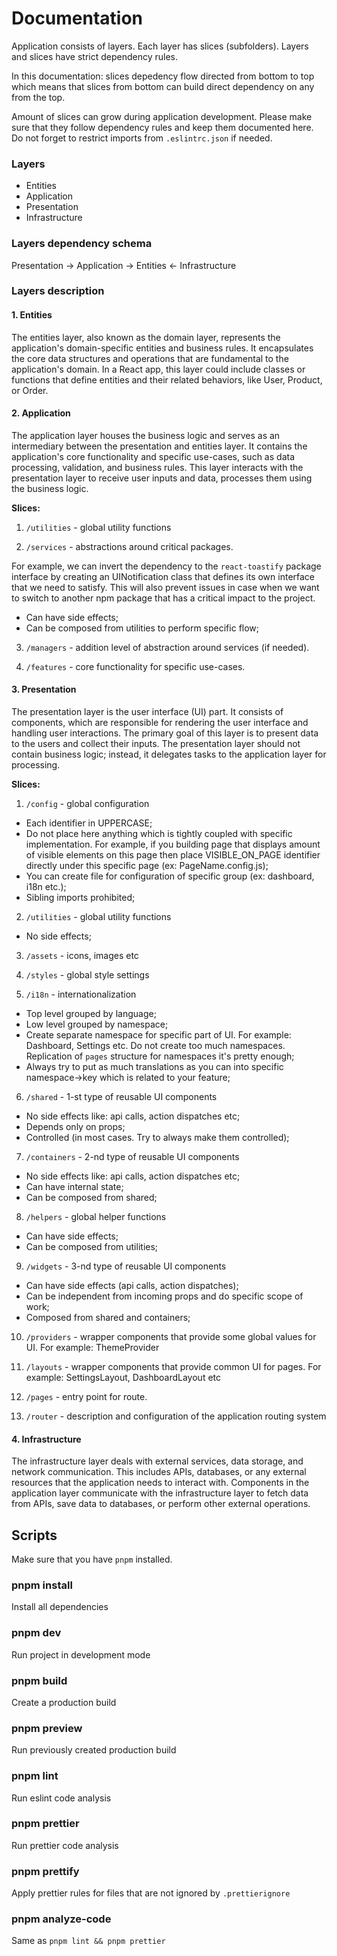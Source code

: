# Documentation

Application consists of layers. Each layer has slices (subfolders). Layers and slices have strict dependency rules.

In this documentation: slices depedency flow directed from bottom to top which means that slices from bottom can build direct dependency on any from the top.

Amount of slices can grow during application development. Please make sure that they follow dependency rules and keep them documented here. Do not forget to restrict imports from `.eslintrc.json` if needed. 

### Layers

- Entities
- Application
- Presentation
- Infrastructure

### Layers dependency schema

Presentation -> Application -> Entities <- Infrastructure

### Layers description

#### 1. Entities

The entities layer, also known as the domain layer, represents the application's domain-specific entities and business rules. It encapsulates the core data structures and operations that are fundamental to the application's domain. In a React app, this layer could include classes or functions that define entities and their related behaviors, like User, Product, or Order.

#### 2. Application

The application layer houses the business logic and serves as an intermediary between the presentation and entities layer. It contains the application's core functionality and specific use-cases, such as data processing, validation, and business rules. This layer interacts with the presentation layer to receive user inputs and data, processes them using the business logic.

**Slices:**

1. `/utilities` - global utility functions

2. `/services` - abstractions around critical packages. 
    
For example, we can invert the dependency to the `react-toastify` package interface by creating an UINotification class that defines its own interface that we need to satisfy. This will also prevent issues in case when we want to switch to another npm package that has a critical impact to the project.

- Can have side effects;
- Can be composed from utilities to perform specific flow;

3. `/managers` - addition level of abstraction around services (if needed).

4. `/features` - core functionality for specific use-cases.

#### 3. Presentation

The presentation layer is the user interface (UI) part. It consists of components, which are responsible for rendering the user interface and handling user interactions. The primary goal of this layer is to present data to the users and collect their inputs. The presentation layer should not contain business logic; instead, it delegates tasks to the application layer for processing.

**Slices:**

1. `/config` - global configuration

- Each identifier in UPPERCASE;
- Do not place here anything which is tightly coupled with specific implementation.
  For example, if you building page that displays amount of visible elements on this page
  then place VISIBLE_ON_PAGE identifier directly under this specific page (ex: PageName.config.js);
- You can create file for configuration of specific group (ex: dashboard, i18n etc.);
- Sibling imports prohibited;

2. `/utilities` - global utility functions

- No side effects;

3. `/assets` - icons, images etc

4. `/styles` - global style settings

5. `/i18n` - internationalization

- Top level grouped by language;
- Low level grouped by namespace;
- Create separate namespace for specific part of UI.
  For example: Dashboard, Settings etc. Do not create
  too much namespaces. Replication of `pages` structure for
  namespaces it's pretty enough;
- Always try to put as much translations as you can into
  specific namespace->key which is related to your feature;

6. `/shared` - 1-st type of reusable UI components

- No side effects like: api calls, action dispatches etc;
- Depends only on props;
- Controlled (in most cases. Try to always make them controlled);

7. `/containers` - 2-nd type of reusable UI components

- No side effects like: api calls, action dispatches etc;
- Can have internal state;
- Can be composed from shared;

8. `/helpers` - global helper functions

- Can have side effects;
- Can be composed from utilities;

9. `/widgets` - 3-nd type of reusable UI components

- Can have side effects (api calls, action dispatches);
- Can be independent from incoming props and do specific scope of work;
- Composed from shared and containers;

10. `/providers` - wrapper components that provide some global values for UI. For example: ThemeProvider

11. `/layouts` - wrapper components that provide common UI for pages. For example: SettingsLayout, DashboardLayout etc

12. `/pages` - entry point for route.

13. `/router` - description and configuration of the application routing system

#### 4. Infrastructure

The infrastructure layer deals with external services, data storage, and network communication. This includes APIs, databases, or any external resources that the application needs to interact with. Components in the application layer communicate with the infrastructure layer to fetch data from APIs, save data to databases, or perform other external operations.

## Scripts

Make sure that you have `pnpm` installed.

### pnpm install

Install all dependencies

### pnpm dev

Run project in development mode

### pnpm build

Create a production build

### pnpm preview

Run previously created production build

### pnpm lint

Run eslint code analysis

### pnpm prettier

Run prettier code analysis

### pnpm prettify

Apply prettier rules for files that are not ignored by `.prettierignore`

### pnpm analyze-code 

Same as `pnpm lint && pnpm prettier`
